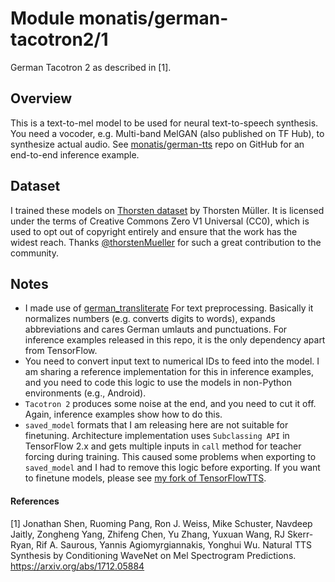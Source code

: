 # Module monatis/german-tacotron2/1
German Tacotron 2 as described in [1].

<!-- asset-path: https://storage.googleapis.com/mys-released-models/german-tts-tacotron2.tar.gz -->
<!-- module-type: text-to-mel -->
<!-- task: text-to-mel -->
<!-- network-architecture: tacotron2 -->
<!-- dataset: thorsten -->
<!-- language: de -->
<!-- fine-tunable: false -->
<!-- format: saved_model_2 -->
<!-- license: Apache-2.0 -->

## Overview
This is a text-to-mel model to be used for neural text-to-speech synthesis. You need a vocoder, e.g. Multi-band MelGAN (also published on TF Hub), to synthesize actual audio. See [monatis/german-tts](https://github.com/monatis/german-tts) repo on GitHub for an end-to-end inference example.

## Dataset
I trained these models on [Thorsten dataset](https://github.com/thorstenMueller/deep-learning-german-tts) by Thorsten Müller. It is licensed under the terms of Creative Commons Zero V1 Universal (CC0), which is used to opt out of copyright entirely and ensure that the work has the widest reach. Thanks [@thorstenMueller](https://github.com/thorstenMueller) for such a great contribution to the community.

## Notes
- I made use of [german_transliterate](https://github.com/repodiac/german_transliterate) For text preprocessing. Basically it normalizes numbers (e.g. converts digits to words), expands abbreviations and cares German umlauts and punctuations. For inference examples released in this repo, it is the only dependency apart from TensorFlow.
- You need to convert input text to numerical IDs to feed into the model. I am sharing a reference implementation for this in inference examples, and you need to code this logic to use the models in non-Python environments (e.g., Android).
- `Tacotron 2` produces some noise at the end, and you need to cut it off. Again, inference examples show how to do this.
- `saved_model` formats that I am releasing here are not suitable for finetuning. Architecture implementation uses `Subclassing API` in TensorFlow 2.x and gets multiple inputs in `call` method for teacher forcing during training. This caused some problems when exporting to `saved_model` and I had to remove this logic before exporting. If you want to finetune models, please see [my fork of TensorFlowTTS](https://github.com/monatis/TensorFlowTTS).

#### References
[1] Jonathan Shen, Ruoming Pang, Ron J. Weiss, Mike Schuster, Navdeep Jaitly, Zongheng Yang, Zhifeng Chen, Yu Zhang, Yuxuan Wang, RJ Skerr-Ryan, Rif A. Saurous, Yannis Agiomyrgiannakis, Yonghui Wu. Natural TTS Synthesis by Conditioning WaveNet on Mel Spectrogram Predictions. https://arxiv.org/abs/1712.05884